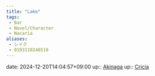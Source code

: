 ```yaml
---
title: "Lake"
tags:
 - Bar
 - Novel/Character
 - Nacaria
aliases:
 - レイク
 - 0193110246510
---
```


date: 2024-12-20T14:04:57+09:00
up:: [Akinaga](Akinaga.md)
up:: [Cricia](Cricia.md)



